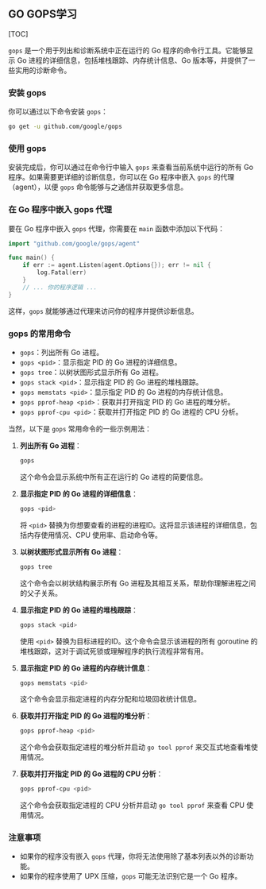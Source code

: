 ## GO GOPS学习

[TOC]



`gops` 是一个用于列出和诊断系统中正在运行的 Go 程序的命令行工具。它能够显示 Go 进程的详细信息，包括堆栈跟踪、内存统计信息、Go 版本等，并提供了一些实用的诊断命令。

### 安装 gops
你可以通过以下命令安装 `gops`：
```bash
go get -u github.com/google/gops
```
### 使用 gops
安装完成后，你可以通过在命令行中输入 `gops` 来查看当前系统中运行的所有 Go 程序。如果需要更详细的诊断信息，你可以在 Go 程序中嵌入 `gops` 的代理（agent），以便 `gops` 命令能够与之通信并获取更多信息。

### 在 Go 程序中嵌入 gops 代理
要在 Go 程序中嵌入 `gops` 代理，你需要在 `main` 函数中添加以下代码：
```go
import "github.com/google/gops/agent"

func main() {
    if err := agent.Listen(agent.Options{}); err != nil {
        log.Fatal(err)
    }
    // ... 你的程序逻辑 ...
}
```
这样，`gops` 就能够通过代理来访问你的程序并提供诊断信息。

### gops 的常用命令
- `gops`：列出所有 Go 进程。
- `gops <pid>`：显示指定 PID 的 Go 进程的详细信息。
- `gops tree`：以树状图形式显示所有 Go 进程。
- `gops stack <pid>`：显示指定 PID 的 Go 进程的堆栈跟踪。
- `gops memstats <pid>`：显示指定 PID 的 Go 进程的内存统计信息。
- `gops pprof-heap <pid>`：获取并打开指定 PID 的 Go 进程的堆分析。
- `gops pprof-cpu <pid>`：获取并打开指定 PID 的 Go 进程的 CPU 分析。

当然，以下是 `gops` 常用命令的一些示例用法：

1. **列出所有 Go 进程**：
   ```bash
   gops
   ```
   这个命令会显示系统中所有正在运行的 Go 进程的简要信息。

2. **显示指定 PID 的 Go 进程的详细信息**：
   ```bash
   gops <pid>
   ```
   将 `<pid>` 替换为你想要查看的进程的进程ID。这将显示该进程的详细信息，包括内存使用情况、CPU 使用率、启动命令等。

3. **以树状图形式显示所有 Go 进程**：
   ```bash
   gops tree
   ```
   这个命令会以树状结构展示所有 Go 进程及其相互关系，帮助你理解进程之间的父子关系。

4. **显示指定 PID 的 Go 进程的堆栈跟踪**：
   ```bash
   gops stack <pid>
   ```
   使用 `<pid>` 替换为目标进程的ID。这个命令会显示该进程的所有 goroutine 的堆栈跟踪，这对于调试死锁或理解程序的执行流程非常有用。

5. **显示指定 PID 的 Go 进程的内存统计信息**：
   ```bash
   gops memstats <pid>
   ```
   这个命令会显示指定进程的内存分配和垃圾回收统计信息。

6. **获取并打开指定 PID 的 Go 进程的堆分析**：
   ```bash
   gops pprof-heap <pid>
   ```
   这个命令会获取指定进程的堆分析并启动 `go tool pprof` 来交互式地查看堆使用情况。

7. **获取并打开指定 PID 的 Go 进程的 CPU 分析**：
   ```bash
   gops pprof-cpu <pid>
   ```
   这个命令会获取指定进程的 CPU 分析并启动 `go tool pprof` 来查看 CPU 使用情况。

### 注意事项

- 如果你的程序没有嵌入 `gops` 代理，你将无法使用除了基本列表以外的诊断功能。
- 如果你的程序使用了 UPX 压缩，`gops` 可能无法识别它是一个 Go 程序。